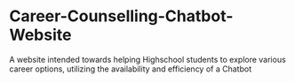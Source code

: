 # Career-Counselling-Chatbot-Website
A website intended towards helping Highschool students to explore various career options, utilizing the availability and efficiency of a Chatbot
